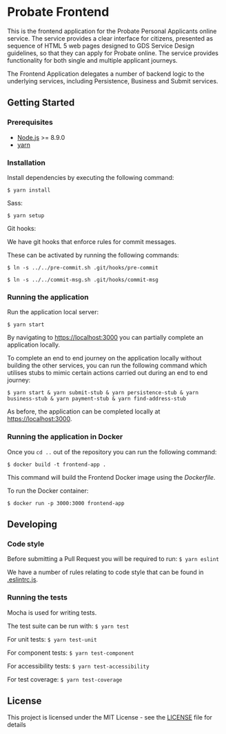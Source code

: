 # Probate Frontend

This is the frontend application for the Probate Personal Applicants online service. The service provides a clear interface for citizens, presented as sequence of HTML 5 web pages designed to GDS Service Design guidelines, so that they can apply for Probate online. The service provides functionality for both single and multiple applicant journeys.

The Frontend Application delegates a number of backend logic to the underlying services, including Persistence, Business and Submit services.

## Getting Started

### Prerequisites

- [Node.js](nodejs.org) >= 8.9.0
- [yarn](yarnpkg.com)

### Installation

Install dependencies by executing the following command:

```
$ yarn install
```

Sass:

```
$ yarn setup
```

Git hooks:

We have git hooks that enforce rules for commit messages.

These can be activated by running the following commands:
```
$ ln -s ../../pre-commit.sh .git/hooks/pre-commit
```

```
$ ln -s ../../commit-msg.sh .git/hooks/commit-msg
```

### Running the application

Run the application local server:

```
$ yarn start
```

By navigating to [https://localhost:3000](https://localhost:3000) you can partially complete an application locally.

To complete an end to end journey on the application locally without building the other services, you can run the following command which utilises stubs to mimic certain actions carried out during an end to end journey:

`$ yarn start & yarn submit-stub & yarn persistence-stub & yarn business-stub & yarn payment-stub & yarn find-address-stub`

As before, the application can be completed locally at [https://localhost:3000](https://localhost:3000).

### Running the application in Docker

Once you `cd ..` out of the repository you can run the following command:
```
$ docker build -t frontend-app .
```
This command will build the Frontend Docker image using the *Dockerfile*.

To run the Docker container:
```
$ docker run -p 3000:3000 frontend-app
```

## Developing

### Code style

Before submitting a Pull Request you will be required to run:
`$ yarn eslint`

We have a number of rules relating to code style that can be found in [.eslintrc.js](https://github.com/hmcts/probate-frontend/blob/develop/.eslintrc.js).

### Running the tests

Mocha is used for writing tests.

The test suite can be run with:
`$ yarn test`

For unit tests:
`$ yarn test-unit`

For component tests:
`$ yarn test-component`

For accessibility tests:
`$ yarn test-accessibility`

For test coverage:
`$ yarn test-coverage`

## License

This project is licensed under the MIT License - see the [LICENSE](https://github.com/hmcts/probate-frontend/blob/develop/LICENSE.md) file for details
